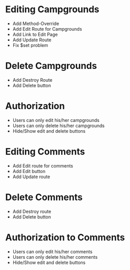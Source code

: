 # Editing Campgrounds
* Add Method-Override
* Add Edit Route for Campgrounds
* Add Link to Edit Page
* Add Update Route
* Fix $set problem

# Delete Campgrounds
* Add Destroy Route
* Add Delete button

# Authorization
* Users can only edit his/her campgrounds
* Users can only delete his/her campgrounds
* Hide/Show edit and delete buttons

# Editing Comments
* Add Edit route for comments
* Add Edit button
* Add Update route

# Delete Comments
* Add Destroy route
* Add Delete button

# Authorization to Comments
* Users can only edit his/her comments
* Users can only delete his/her comments
* Hide/Show edit and delete buttons
